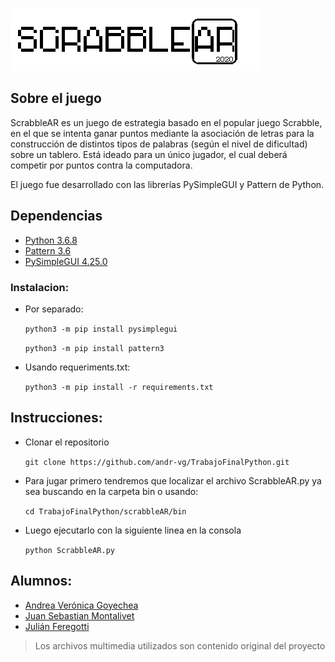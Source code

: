 ![Logo](https://github.com/andr-vg/TrabajoFinalPython/blob/master/scrabbleAR/lib/media/Logo.png?raw=true)

## Sobre el juego

ScrabbleAR es un juego de estrategia basado en el popular juego Scrabble, en el que se intenta ganar puntos mediante la asociación de letras para la construcción de distintos tipos de palabras (según el nivel de dificultad) sobre un tablero.
Está ideado para un único jugador, el cual deberá competir por puntos contra la computadora.

El juego fue desarrollado con las librerías PySimpleGUI y Pattern de Python. 

## Dependencias
-    [Python 3.6.8](https://www.python.org/downloads/)
-    [Pattern 3.6](https://github.com/clips/pattern#installation)
-    [PySimpleGUI 4.25.0](https://github.com/PySimpleGUI)

### Instalacion:
- Por separado:

  `python3 -m pip install pysimplegui`
  

  `python3 -m pip install pattern3`

- Usando requeriments.txt:

  `python3 -m pip install -r requirements.txt`

## Instrucciones:
- Clonar el repositorio

  `git clone https://github.com/andr-vg/TrabajoFinalPython.git`
 
- Para jugar primero tendremos que localizar el archivo ScrabbleAR.py ya sea buscando en la carpeta bin o usando:
  
    `cd TrabajoFinalPython/scrabbleAR/bin`
- Luego ejecutarlo con la siguiente linea en la consola
    
    `python ScrabbleAR.py`
  
  
## Alumnos: 
*  [Andrea Verónica Goyechea](https://github.com/andr-vg)
*  [Juan Sebastian Montalivet](https://github.com/juan4171)
*  [Julián Feregotti](https://github.com/julianfere)

>Los archivos multimedia utilizados son contenido original del proyecto 
